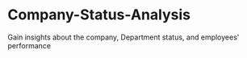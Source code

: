 # Company-Status-Analysis
Gain insights about the company, Department status, and employees' performance 
